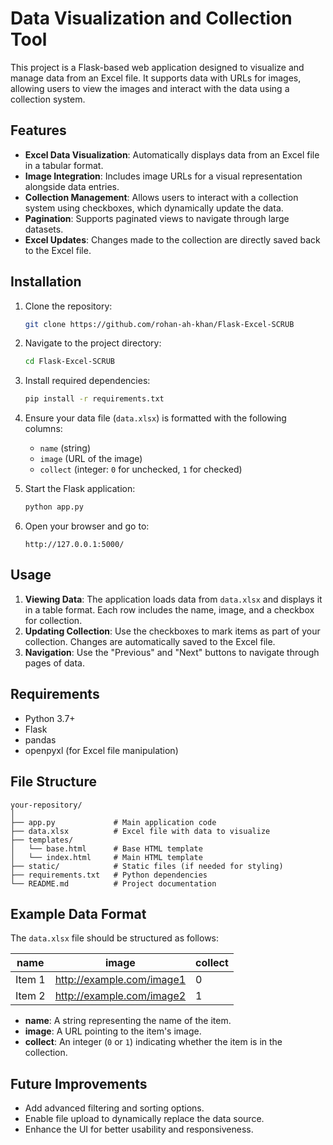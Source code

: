 # Data Visualization and Collection Tool

This project is a Flask-based web application designed to visualize and manage data from an Excel file. It supports data with URLs for images, allowing users to view the images and interact with the data using a collection system.

## Features

- **Excel Data Visualization**: Automatically displays data from an Excel file in a tabular format.
- **Image Integration**: Includes image URLs for a visual representation alongside data entries.
- **Collection Management**: Allows users to interact with a collection system using checkboxes, which dynamically update the data.
- **Pagination**: Supports paginated views to navigate through large datasets.
- **Excel Updates**: Changes made to the collection are directly saved back to the Excel file.

## Installation

1. Clone the repository:
   ```bash
   git clone https://github.com/rohan-ah-khan/Flask-Excel-SCRUB
   ```
2. Navigate to the project directory:
   ```bash
   cd Flask-Excel-SCRUB
   ```
3. Install required dependencies:
   ```bash
   pip install -r requirements.txt
   ```
4. Ensure your data file (`data.xlsx`) is formatted with the following columns:
   - `name` (string)
   - `image` (URL of the image)
   - `collect` (integer: `0` for unchecked, `1` for checked)

5. Start the Flask application:
   ```bash
   python app.py
   ```

6. Open your browser and go to:
   ```
   http://127.0.0.1:5000/
   ```

## Usage

1. **Viewing Data**: The application loads data from `data.xlsx` and displays it in a table format. Each row includes the name, image, and a checkbox for collection.
2. **Updating Collection**: Use the checkboxes to mark items as part of your collection. Changes are automatically saved to the Excel file.
3. **Navigation**: Use the "Previous" and "Next" buttons to navigate through pages of data.

## Requirements

- Python 3.7+
- Flask
- pandas
- openpyxl (for Excel file manipulation)

## File Structure

```
your-repository/
│
├── app.py             # Main application code
├── data.xlsx          # Excel file with data to visualize
├── templates/
│   └── base.html      # Base HTML template
│   └── index.html     # Main HTML template
├── static/            # Static files (if needed for styling)
├── requirements.txt   # Python dependencies
└── README.md          # Project documentation
```

## Example Data Format

The `data.xlsx` file should be structured as follows:

| name      | image                     | collect |
|-----------|---------------------------|---------|
| Item 1    | http://example.com/image1 | 0       |
| Item 2    | http://example.com/image2 | 1       |

- **name**: A string representing the name of the item.
- **image**: A URL pointing to the item's image.
- **collect**: An integer (`0` or `1`) indicating whether the item is in the collection.

## Future Improvements

- Add advanced filtering and sorting options.
- Enable file upload to dynamically replace the data source.
- Enhance the UI for better usability and responsiveness.
